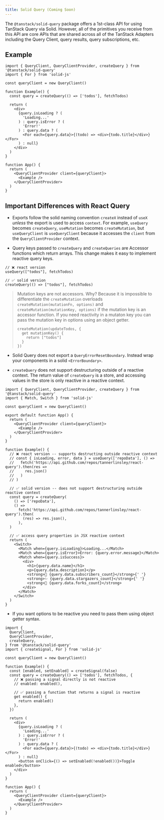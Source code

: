 ```yaml
---
title: Solid Query (Coming Soon)
---
```


The `@tanstack/solid-query` package offers a 1st-class API for using TanStack Query via Solid. However, all of the primitives you receive from this API are core APIs that are shared across all of the TanStack Adapters including the Query Client, query results, query subscriptions, etc.

## Example

```tsx
import { QueryClient, QueryClientProvider, createQuery } from '@tanstack/solid-query'
import { For } from 'solid-js'

const queryClient = new QueryClient()

function Example() {
  const query = createQuery(() => ['todos'], fetchTodos)

  return (
    <div>
      {query.isLoading ? (
        'Loading...'
      ) : query.isError ? (
        'Error!'
      ) : query.data ? (
        <For each={query.data}>{(todo) => <div>{todo.title}</div>}</For>
      ) : null}
    </div>
  )
}

function App() {
  return (
    <QueryClientProvider client={queryClient}>
      <Example />
    </QueryClientProvider>
  )
}

```

## Important Differences with React Query

- Exports follow the solid naming convention `createX` instead of `useX` *unless* the export is used to access `context`. For example, `useQuery` becomes `createQuery`, `useMutation` becomes `createMutation`, but `useQueryClient` is `useQueryClient` because it accesses the `client` from the `QueryClientProvider` context.

- Query keys passed to `createQuery` and `createQueries` are Accessor functions which return arrays. This change makes it easy to implement reactive query keys.

```tsx
// ❌ react version
useQuery(["todos"], fetchTodos)

// ✅ solid version
createQuery(() => ["todos"], fetchTodos)
```

> Mutation keys are not accessors. Why? Because it is impossible to differentiate the `createMutation` overloads `createMutation(mutationFn, options)` and `createMutation(mutationKey, options)` if the mutation key is an accessor function.
> If you need reactivity in a mutaton key you can pass the mutation key in options using an object getter.
> ```tsx
> createMutation(updateTodos, {
>   get mutationKey() {
>     return ["todos"]
>   }
> })
> ```

- Solid Query does not export a `QueryErrorResetBoundary`. Instead wrap your components in a solid `<ErrorBoundary>`.

- `createQuery` does not support destructuring outside of a reactive context. The return value of `createQuery` is a store, and accessing values in the store is only reactive in a reactive context.

```tsx
import { QueryClient, QueryClientProvider, createQuery } from '@tanstack/solid-query'
import { Match, Switch } from 'solid-js'

const queryClient = new QueryClient()

export default function App() {
  return (
    <QueryClientProvider client={queryClient}>
      <Example />
    </QueryClientProvider>
  )
}

function Example() {
  // ❌ react version -- supports destructing outside reactive context
  // const { isLoading, error, data } = useQuery(['repoData'], () =>
  //   fetch('https://api.github.com/repos/tannerlinsley/react-query').then(res =>
  //     res.json()
  //   )
  // )

  // ✅ solid version -- does not support destructuring outside reactive context
  const query = createQuery(
    () => ['repoData'],
    () =>
      fetch('https://api.github.com/repos/tannerlinsley/react-query').then(
        (res) => res.json(),
      ),
  )

  // ✅ access query properties in JSX reactive context
  return (
    <Switch>
      <Match when={query.isLoading}>Loading...</Match>
      <Match when={query.isError}>Error: {query.error.message}</Match>
      <Match when={query.isSuccess}>
        <div>
          <h1>{query.data.name}</h1>
          <p>{query.data.description}</p>
          <strong>👀 {query.data.subscribers_count}</strong>{' '}
          <strong>✨ {query.data.stargazers_count}</strong>{' '}
          <strong>🍴 {query.data.forks_count}</strong>
        </div>
      </Match>
    </Switch>
  )
}
```

- If you want options to be reactive you need to pass them using object getter syntax.

```tsx
import {
  QueryClient,
  QueryClientProvider,
  createQuery,
} from '@tanstack/solid-query'
import { createSignal, For } from 'solid-js'

const queryClient = new QueryClient()

function Example() {
  const [enabled, setEnabled] = createSignal(false)
  const query = createQuery(() => ['todos'], fetchTodos, {
    // ❌ passing a signal directly is not reactive
    // enabled: enabled(),

    // ✅ passing a function that returns a signal is reactive
    get enabled() {
      return enabled()
    },
  })

  return (
    <div>
      {query.isLoading ? (
        'Loading...'
      ) : query.isError ? (
        'Error!'
      ) : query.data ? (
        <For each={query.data}>{(todo) => <div>{todo.title}</div>}</For>
      ) : null}
      <button onClick={() => setEnabled(!enabled())}>Toggle enabled</button>
    </div>
  )
}

function App() {
  return (
    <QueryClientProvider client={queryClient}>
      <Example />
    </QueryClientProvider>
  )
}
```